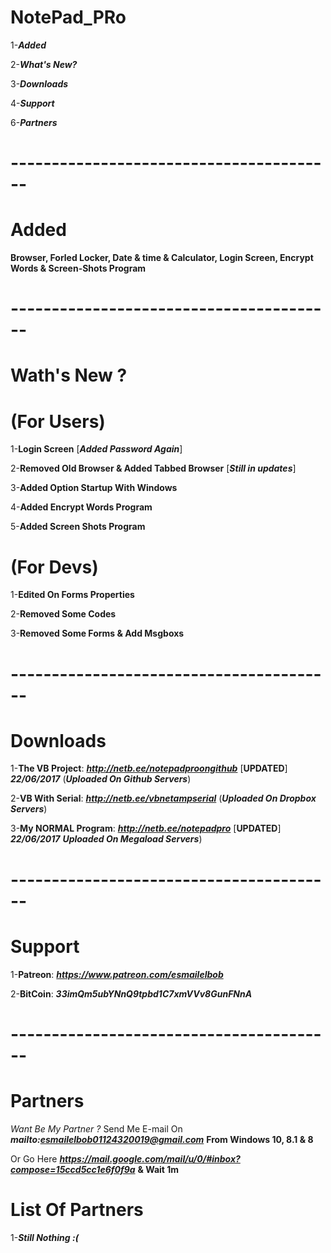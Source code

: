 # NotePad_PRo

1-***Added***

2-***What's New?***

3-***Downloads***

4-***Support***

6-***Partners***
# ----------------------------------------
# Added 

**Browser, Forled Locker, Date & time & Calculator, Login Screen, Encrypt Words & Screen-Shots Program**
# ----------------------------------------
# Wath's New ?

# (For Users)
1-**Login Screen** [***Added Password Again***] 

2-**Removed Old Browser & Added Tabbed Browser** [***Still in updates***]

3-**Added Option Startup With Windows**

4-**Added Encrypt Words Program**

5-**Added Screen Shots Program**

# (For Devs)

1-**Edited On Forms Properties**

2-**Removed Some Codes**

3-**Removed Some Forms & Add Msgboxs**
# ----------------------------------------
# Downloads

1-**The VB Project**: ***http://netb.ee/notepadproongithub*** [**UPDATED**] ***22/06/2017*** (***Uploaded On Github Servers***)

2-**VB With Serial**:  ***http://netb.ee/vbnetampserial*** (***Uploaded On Dropbox Servers***)

3-**My NORMAL Program**:  ***http://netb.ee/notepadpro*** [**UPDATED**] ***22/06/2017*** ***Uploaded On Megaload Servers***)
# ----------------------------------------
# Support

1-**Patreon**: ***https://www.patreon.com/esmailelbob***

2-**BitCoin**: ***33imQm5ubYNnQ9tpbd1C7xmVVv8GunFNnA***
# ----------------------------------------
# Partners

*Want Be My Partner ?*
Send Me E-mail On ***mailto:esmailelbob01124320019@gmail.com*** **From Windows 10, 8.1 & 8** 

Or Go Here ***https://mail.google.com/mail/u/0/#inbox?compose=15ccd5cc1e6f0f9a*** **& Wait 1m**

# List Of Partners

1-***Still Nothing :(***
